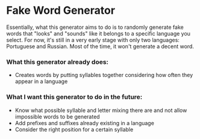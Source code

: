 # Fake Word Generator
Essentially, what this generator aims to do is to randomly generate fake words that "looks" and "sounds" like it belongs to a specific language you select.
For now, it's still in a very early stage with only two languages: Portuguese and Russian. Most of the time, it won't generate a decent word.

### What this generator already does:
  * Creates words by putting syllables together considering how often they appear in a language

### What I want this generator to do in the future:
  * Know what possible syllable and letter mixing there are and not allow impossible words to be generated
  * Add prefixes and suffixes already existing in a language
  * Consider the right position for a certain syllable

